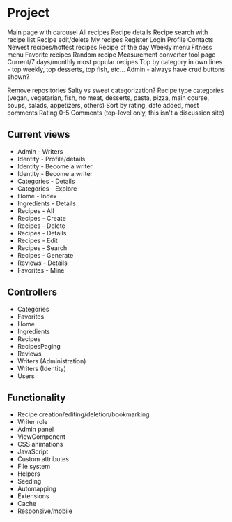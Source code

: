 ﻿# Project

Main page with carousel
All recipes
Recipe details
Recipe search with recipe list
Recipe edit/delete
My recipes
Register
Login
Profile
Contacts
Newest recipes/hottest recipes
Recipe of the day
Weekly menu
Fitness menu
Favorite recipes
Random recipe
Measurement converter tool page
Current/7 days/monthly most popular recipes
Top by category in own lines - top weekly, top desserts, top fish, etc...
Admin - always have crud buttons shown?

Remove repositories
Salty vs sweet categorization?
Recipe type categories (vegan, vegetarian, fish, no meat, desserts, pasta, pizza, main course, soups, salads, appetizers, others)
Sort by rating, date added, most comments
Rating 0-5
Comments (top-level only, this isn't a discussion site)

## Current views

- Admin - Writers
- Identity - Profile/details
- Identity - Become a writer
- Identity - Become a writer
- Categories - Details
- Categories - Explore
- Home - Index
- Ingredients - Details
- Recipes - All
- Recipes - Create
- Recipes - Delete
- Recipes - Details
- Recipes - Edit
- Recipes - Search
- Recipes - Generate
- Reviews - Details
- Favorites - Mine

## Controllers

- Categories
- Favorites
- Home
- Ingredients
- Recipes
- RecipesPaging
- Reviews
- Writers (Administration)
- Writers (Identity)
- Users

## Functionality

- Recipe creation/editing/deletion/bookmarking
- Writer role
- Admin panel
- ViewComponent
- CSS animations
- JavaScript
- Custom attributes
- File system
- Helpers
- Seeding
- Automapping
- Extensions
- Cache
- Responsive/mobile
